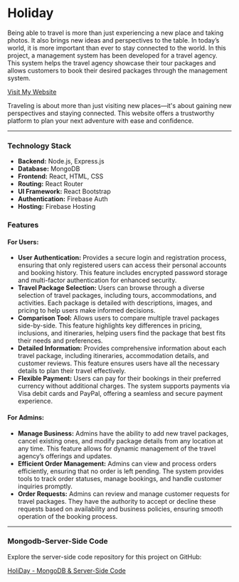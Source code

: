 <!DOCTYPE html>
<html lang="en">
<head>
  <meta charset="UTF-8">
  <meta name="viewport" content="width=device-width, initial-scale=1.0">
</head>
<body>

<h1>Holiday</h1>

<p>Being able to travel is more than just experiencing a new place and taking photos. It also brings new ideas and perspectives to the table. In today’s world, it is more important than ever to stay connected to the world. In this project, a management system has been developed for a travel agency. This system helps the travel agency showcase their tour packages and allows customers to book their desired packages through the management system.</p>

<p><a href="https://holyday-84b35.web.app/">Visit My Website</a></p>

<p>Traveling is about more than just visiting new places—it's about gaining new perspectives and staying connected. This website offers a trustworthy platform to plan your next adventure with ease and confidence.</p>

<hr />

<div class="tech-stack">
  <h3>Technology Stack</h3>
  <ul>
    <li><strong>Backend:</strong> Node.js, Express.js</li>
    <li><strong>Database:</strong> MongoDB</li>
    <li><strong>Frontend:</strong> React, HTML, CSS</li>
    <li><strong>Routing:</strong> React Router</li>
    <li><strong>UI Framework:</strong> React Bootstrap</li>
    <li><strong>Authentication:</strong> Firebase Auth</li>
    <li><strong>Hosting:</strong> Firebase Hosting</li>
  </ul>
</div>


<div class="highlight">
  <h3>Features</h3>

  <h4>For Users:</h4>
  <ul>
    <li><strong>User Authentication:</strong> Provides a secure login and registration process, ensuring that only registered users can access their personal accounts and booking history. This feature includes encrypted password storage and multi-factor authentication for enhanced security.</li>
    <li><strong>Travel Package Selection:</strong> Users can browse through a diverse selection of travel packages, including tours, accommodations, and activities. Each package is detailed with descriptions, images, and pricing to help users make informed decisions.</li>
    <li><strong>Comparison Tool:</strong> Allows users to compare multiple travel packages side-by-side. This feature highlights key differences in pricing, inclusions, and itineraries, helping users find the package that best fits their needs and preferences.</li>
    <li><strong>Detailed Information:</strong> Provides comprehensive information about each travel package, including itineraries, accommodation details, and customer reviews. This feature ensures users have all the necessary details to plan their travel effectively.</li>
    <li><strong>Flexible Payment:</strong> Users can pay for their bookings in their preferred currency without additional charges. The system supports payments via Visa debit cards and PayPal, offering a seamless and secure payment experience.</li>
  </ul>

  <h4>For Admins:</h4>
  <ul>
    <li><strong>Manage Business:</strong> Admins have the ability to add new travel packages, cancel existing ones, and modify package details from any location at any time. This feature allows for dynamic management of the travel agency’s offerings and updates.</li>
    <li><strong>Efficient Order Management:</strong> Admins can view and process orders efficiently, ensuring that no order is left pending. The system provides tools to track order statuses, manage bookings, and handle customer inquiries promptly.</li>
    <li><strong>Order Requests:</strong> Admins can review and manage customer requests for travel packages. They have the authority to accept or decline these requests based on availability and business policies, ensuring smooth operation of the booking process.</li>
  </ul>
</div>

<hr />


<div class="tech-stack">
  <h3>Mongodb-Server-Side Code</h3>
  <p>Explore the server-side code repository for this project on GitHub:</p>
  <a href="https://github.com/mistysamia/HoliDay-Mongodb-Server-Side">HoliDay - MongoDB & Server-Side Code</a>
</div>

</body>
</html>
